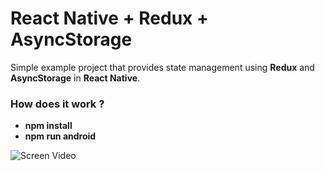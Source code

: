 # React Native + Redux + AsyncStorage
Simple example project that provides state management using **Redux** and **AsyncStorage** in **React Native**.

### How does it work ?
- **npm install**
- **npm run android**

![Screen Video](https://user-images.githubusercontent.com/73880040/111818596-6ac8b880-88f0-11eb-8783-c7ea57d9797f.gif)

